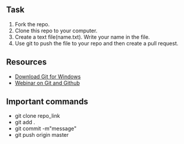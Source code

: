 ## Task

1. Fork the repo. 
2. Clone this repo to your computer. 
3. Create a text file(name.txt). Write your name in the file.
4. Use git to push the file to your repo and then create a pull request.

## Resources

- [Download Git for Windows](https://git-scm.com/download/win)
- [Webinar on Git and Github](https://www.facebook.com/codechefvit/videos/1011390399066124/)

## Important commands

- git clone repo_link
- git add .
- git commit -m"message"
- git push origin master

